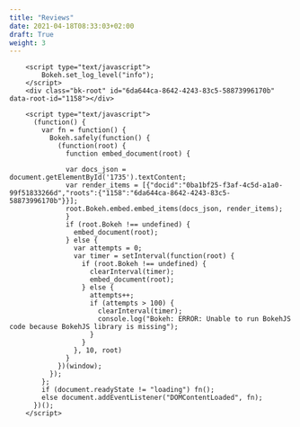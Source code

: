 ```yaml
---
title: "Reviews"
date: 2021-04-18T08:33:03+02:00
draft: True
weight: 3
---
```


<script type="text/javascript" src="https://cdn.pydata.org/bokeh/release/bokeh-1.4.0.min.js"></script>
        <script type="text/javascript">
            Bokeh.set_log_level("info");
        </script>
        <div class="bk-root" id="6da644ca-8642-4243-83c5-58873996170b" data-root-id="1158"></div>
<script type="application/json" id="1735">
          {"0ba1bf25-f3af-4c5d-a1a0-99f51833266d":{"roots":{"references":[{"attributes":{"callback":null,"factors":["Bars","Breakfast &amp; Brunch","Buffets","Burgers","Cafes","Coffee &amp; Tea","Diners","Fast Food","Food","Nightlife","Pizza","Salad","Sandwiches","Steakhouses","Sushi Bars","Vegetarian","Wine Bars"]},"id":"1044","type":"FactorRange"},{"attributes":{"bottom_units":"screen","fill_alpha":{"value":0.5},"fill_color":{"value":"lightgrey"},"left_units":"screen","level":"overlay","line_alpha":{"value":1.0},"line_color":{"value":"black"},"line_dash":[4,4],"line_width":{"value":2},"render_mode":"css","right_units":"screen","top_units":"screen"},"id":"1190","type":"BoxAnnotation"},{"attributes":{"callback":null,"start":0},"id":"1046","type":"DataRange1d"},{"attributes":{"below":[{"id":"1052","type":"CategoricalAxis"}],"center":[{"id":"1055","type":"Grid"},{"id":"1060","type":"Grid"}],"left":[{"id":"1056","type":"LinearAxis"}],"plot_height":300,"renderers":[{"id":"1077","type":"GlyphRenderer"}],"title":{"id":"1042","type":"Title"},"toolbar":{"id":"1067","type":"Toolbar"},"toolbar_location":null,"x_range":{"id":"1044","type":"FactorRange"},"x_scale":{"id":"1048","type":"CategoricalScale"},"y_range":{"id":"1046","type":"DataRange1d"},"y_scale":{"id":"1050","type":"LinearScale"}},"id":"1041","subtype":"Figure","type":"Plot"},{"attributes":{},"id":"1189","type":"UnionRenderers"},{"attributes":{"active_drag":"auto","active_inspect":"auto","active_multi":null,"active_scroll":"auto","active_tap":"auto","tools":[{"id":"1100","type":"PanTool"},{"id":"1101","type":"WheelZoomTool"},{"id":"1102","type":"BoxZoomTool"},{"id":"1103","type":"SaveTool"},{"id":"1104","type":"ResetTool"},{"id":"1105","type":"HelpTool"}]},"id":"1106","type":"Toolbar"},{"attributes":{},"id":"1164","type":"CategoricalTickFormatter"},{"attributes":{"callback":null,"tabs":[{"id":"1040","type":"Panel"},{"id":"1079","type":"Panel"},{"id":"1118","type":"Panel"},{"id":"1157","type":"Panel"}]},"id":"1158","type":"Tabs"},{"attributes":{},"id":"1105","type":"HelpTool"},{"attributes":{"fill_alpha":{"value":0.1},"fill_color":{"value":"#1f77b4"},"line_alpha":{"value":0.1},"line_color":{"value":"#1f77b4"},"top":{"field":"top"},"width":{"value":0.7},"x":{"field":"x"}},"id":"1115","type":"VBar"},{"attributes":{"source":{"id":"1035","type":"ColumnDataSource"}},"id":"1039","type":"CDSView"},{"attributes":{},"id":"1182","type":"Selection"},{"attributes":{"source":{"id":"1152","type":"ColumnDataSource"}},"id":"1156","type":"CDSView"},{"attributes":{},"id":"1104","type":"ResetTool"},{"attributes":{"source":{"id":"1113","type":"ColumnDataSource"}},"id":"1117","type":"CDSView"},{"attributes":{},"id":"1103","type":"SaveTool"},{"attributes":{"below":[{"id":"1091","type":"CategoricalAxis"}],"center":[{"id":"1094","type":"Grid"},{"id":"1099","type":"Grid"}],"left":[{"id":"1095","type":"LinearAxis"}],"plot_height":300,"renderers":[{"id":"1116","type":"GlyphRenderer"}],"title":{"id":"1081","type":"Title"},"toolbar":{"id":"1106","type":"Toolbar"},"toolbar_location":null,"x_range":{"id":"1083","type":"FactorRange"},"x_scale":{"id":"1087","type":"CategoricalScale"},"y_range":{"id":"1085","type":"DataRange1d"},"y_scale":{"id":"1089","type":"LinearScale"}},"id":"1080","subtype":"Figure","type":"Plot"},{"attributes":{"overlay":{"id":"1187","type":"BoxAnnotation"}},"id":"1102","type":"BoxZoomTool"},{"attributes":{"source":{"id":"1074","type":"ColumnDataSource"}},"id":"1078","type":"CDSView"},{"attributes":{"fill_color":{"value":"lightblue"},"line_color":{"value":"lightblue"},"top":{"field":"top"},"width":{"value":0.7},"x":{"field":"x"}},"id":"1075","type":"VBar"},{"attributes":{},"id":"1027","type":"HelpTool"},{"attributes":{},"id":"1101","type":"WheelZoomTool"},{"attributes":{},"id":"1144","type":"HelpTool"},{"attributes":{},"id":"1186","type":"UnionRenderers"},{"attributes":{},"id":"1100","type":"PanTool"},{"attributes":{},"id":"1026","type":"ResetTool"},{"attributes":{},"id":"1172","type":"CategoricalTickFormatter"},{"attributes":{"data_source":{"id":"1113","type":"ColumnDataSource"},"glyph":{"id":"1114","type":"VBar"},"hover_glyph":null,"muted_glyph":null,"nonselection_glyph":{"id":"1115","type":"VBar"},"selection_glyph":null,"view":{"id":"1117","type":"CDSView"}},"id":"1116","type":"GlyphRenderer"},{"attributes":{},"id":"1143","type":"ResetTool"},{"attributes":{},"id":"1025","type":"SaveTool"},{"attributes":{},"id":"1188","type":"Selection"},{"attributes":{"data_source":{"id":"1074","type":"ColumnDataSource"},"glyph":{"id":"1075","type":"VBar"},"hover_glyph":null,"muted_glyph":null,"nonselection_glyph":{"id":"1076","type":"VBar"},"selection_glyph":null,"view":{"id":"1078","type":"CDSView"}},"id":"1077","type":"GlyphRenderer"},{"attributes":{},"id":"1142","type":"SaveTool"},{"attributes":{"overlay":{"id":"1181","type":"BoxAnnotation"}},"id":"1024","type":"BoxZoomTool"},{"attributes":{"bottom_units":"screen","fill_alpha":{"value":0.5},"fill_color":{"value":"lightgrey"},"left_units":"screen","level":"overlay","line_alpha":{"value":1.0},"line_color":{"value":"black"},"line_dash":[4,4],"line_width":{"value":2},"render_mode":"css","right_units":"screen","top_units":"screen"},"id":"1187","type":"BoxAnnotation"},{"attributes":{},"id":"1066","type":"HelpTool"},{"attributes":{"overlay":{"id":"1190","type":"BoxAnnotation"}},"id":"1141","type":"BoxZoomTool"},{"attributes":{},"id":"1023","type":"WheelZoomTool"},{"attributes":{},"id":"1065","type":"ResetTool"},{"attributes":{},"id":"1140","type":"WheelZoomTool"},{"attributes":{},"id":"1022","type":"PanTool"},{"attributes":{"data_source":{"id":"1035","type":"ColumnDataSource"},"glyph":{"id":"1036","type":"VBar"},"hover_glyph":null,"muted_glyph":null,"nonselection_glyph":{"id":"1037","type":"VBar"},"selection_glyph":null,"view":{"id":"1039","type":"CDSView"}},"id":"1038","type":"GlyphRenderer"},{"attributes":{"formatter":{"id":"1174","type":"BasicTickFormatter"},"major_tick_line_color":{"value":null},"minor_tick_line_color":{"value":null},"ticker":{"id":"1096","type":"BasicTicker"}},"id":"1095","type":"LinearAxis"},{"attributes":{},"id":"1064","type":"SaveTool"},{"attributes":{},"id":"1139","type":"PanTool"},{"attributes":{"dimension":1,"ticker":{"id":"1096","type":"BasicTicker"}},"id":"1099","type":"Grid"},{"attributes":{"data_source":{"id":"1152","type":"ColumnDataSource"},"glyph":{"id":"1153","type":"VBar"},"hover_glyph":null,"muted_glyph":null,"nonselection_glyph":{"id":"1154","type":"VBar"},"selection_glyph":null,"view":{"id":"1156","type":"CDSView"}},"id":"1155","type":"GlyphRenderer"},{"attributes":{"overlay":{"id":"1184","type":"BoxAnnotation"}},"id":"1063","type":"BoxZoomTool"},{"attributes":{"grid_line_color":null,"ticker":{"id":"1092","type":"CategoricalTicker"}},"id":"1094","type":"Grid"},{"attributes":{"fill_alpha":{"value":0.1},"fill_color":{"value":"#1f77b4"},"line_alpha":{"value":0.1},"line_color":{"value":"#1f77b4"},"top":{"field":"top"},"width":{"value":0.7},"x":{"field":"x"}},"id":"1037","type":"VBar"},{"attributes":{"active_drag":"auto","active_inspect":"auto","active_multi":null,"active_scroll":"auto","active_tap":"auto","tools":[{"id":"1139","type":"PanTool"},{"id":"1140","type":"WheelZoomTool"},{"id":"1141","type":"BoxZoomTool"},{"id":"1142","type":"SaveTool"},{"id":"1143","type":"ResetTool"},{"id":"1144","type":"HelpTool"}]},"id":"1145","type":"Toolbar"},{"attributes":{},"id":"1062","type":"WheelZoomTool"},{"attributes":{},"id":"1092","type":"CategoricalTicker"},{"attributes":{},"id":"1096","type":"BasicTicker"},{"attributes":{},"id":"1061","type":"PanTool"},{"attributes":{"bottom_units":"screen","fill_alpha":{"value":0.5},"fill_color":{"value":"lightgrey"},"left_units":"screen","level":"overlay","line_alpha":{"value":1.0},"line_color":{"value":"black"},"line_dash":[4,4],"line_width":{"value":2},"render_mode":"css","right_units":"screen","top_units":"screen"},"id":"1181","type":"BoxAnnotation"},{"attributes":{"formatter":{"id":"1172","type":"CategoricalTickFormatter"},"major_label_orientation":"vertical","major_tick_line_color":{"value":null},"ticker":{"id":"1092","type":"CategoricalTicker"}},"id":"1091","type":"CategoricalAxis"},{"attributes":{"child":{"id":"1041","subtype":"Figure","type":"Plot"},"title":"Type of restaurant"},"id":"1079","type":"Panel"},{"attributes":{"align":"center","text":"Fake reviews by stars","text_font_size":{"value":"13pt"}},"id":"1003","type":"Title"},{"attributes":{},"id":"1185","type":"Selection"},{"attributes":{"formatter":{"id":"1166","type":"BasicTickFormatter"},"major_tick_line_color":{"value":null},"minor_tick_line_color":{"value":null},"ticker":{"id":"1018","type":"BasicTicker"}},"id":"1017","type":"LinearAxis"},{"attributes":{},"id":"1089","type":"LinearScale"},{"attributes":{"active_drag":"auto","active_inspect":"auto","active_multi":null,"active_scroll":"auto","active_tap":"auto","tools":[{"id":"1061","type":"PanTool"},{"id":"1062","type":"WheelZoomTool"},{"id":"1063","type":"BoxZoomTool"},{"id":"1064","type":"SaveTool"},{"id":"1065","type":"ResetTool"},{"id":"1066","type":"HelpTool"}]},"id":"1067","type":"Toolbar"},{"attributes":{"callback":null,"data":{"top":[20.797218839054498,20.33959906141604,16.738218849840255,18.66503263316898,16.890929802078883,18.13324727481354,15.535341914143958,15.484303215926493,18.798252966868134,20.366000156379947,23.11402328888206,17.9373491988204,18.45377523050087,22.78799940716902,23.366234436487968,17.013662435826685,22.80720957384705],"x":["Bars","Breakfast &amp; Brunch","Buffets","Burgers","Cafes","Coffee &amp; Tea","Diners","Fast Food","Food","Nightlife","Pizza","Salad","Sandwiches","Steakhouses","Sushi Bars","Vegetarian","Wine Bars"]},"selected":{"id":"1182","type":"Selection"},"selection_policy":{"id":"1183","type":"UnionRenderers"}},"id":"1074","type":"ColumnDataSource"},{"attributes":{},"id":"1183","type":"UnionRenderers"},{"attributes":{"dimension":1,"ticker":{"id":"1018","type":"BasicTicker"}},"id":"1021","type":"Grid"},{"attributes":{"fill_alpha":{"value":0.1},"fill_color":{"value":"#1f77b4"},"line_alpha":{"value":0.1},"line_color":{"value":"#1f77b4"},"top":{"field":"top"},"width":{"value":0.7},"x":{"field":"x"}},"id":"1076","type":"VBar"},{"attributes":{},"id":"1180","type":"UnionRenderers"},{"attributes":{"active_drag":"auto","active_inspect":"auto","active_multi":null,"active_scroll":"auto","active_tap":"auto","tools":[{"id":"1022","type":"PanTool"},{"id":"1023","type":"WheelZoomTool"},{"id":"1024","type":"BoxZoomTool"},{"id":"1025","type":"SaveTool"},{"id":"1026","type":"ResetTool"},{"id":"1027","type":"HelpTool"}]},"id":"1028","type":"Toolbar"},{"attributes":{"formatter":{"id":"1178","type":"BasicTickFormatter"},"major_tick_line_color":{"value":null},"minor_tick_line_color":{"value":null},"ticker":{"id":"1135","type":"BasicTicker"}},"id":"1134","type":"LinearAxis"},{"attributes":{"below":[{"id":"1130","type":"CategoricalAxis"}],"center":[{"id":"1133","type":"Grid"},{"id":"1138","type":"Grid"}],"left":[{"id":"1134","type":"LinearAxis"}],"plot_height":300,"renderers":[{"id":"1155","type":"GlyphRenderer"}],"title":{"id":"1120","type":"Title"},"toolbar":{"id":"1145","type":"Toolbar"},"toolbar_location":null,"x_range":{"id":"1122","type":"FactorRange"},"x_scale":{"id":"1126","type":"CategoricalScale"},"y_range":{"id":"1124","type":"DataRange1d"},"y_scale":{"id":"1128","type":"LinearScale"}},"id":"1119","subtype":"Figure","type":"Plot"},{"attributes":{"callback":null,"factors":["1.0","1.5","2.0","2.5","3.0","3.5","4.0","4.5","5.0"]},"id":"1005","type":"FactorRange"},{"attributes":{"ticker":{"id":"1014","type":"CategoricalTicker"}},"id":"1016","type":"Grid"},{"attributes":{"align":"center","text":"Fake reviews by type of restaurant","text_font_size":{"value":"13pt"}},"id":"1042","type":"Title"},{"attributes":{"dimension":1,"ticker":{"id":"1135","type":"BasicTicker"}},"id":"1138","type":"Grid"},{"attributes":{},"id":"1087","type":"CategoricalScale"},{"attributes":{"callback":null,"start":0},"id":"1085","type":"DataRange1d"},{"attributes":{"fill_alpha":{"value":0.1},"fill_color":{"value":"#1f77b4"},"line_alpha":{"value":0.1},"line_color":{"value":"#1f77b4"},"top":{"field":"top"},"width":{"value":0.7},"x":{"field":"x"}},"id":"1154","type":"VBar"},{"attributes":{},"id":"1014","type":"CategoricalTicker"},{"attributes":{"grid_line_color":null,"ticker":{"id":"1131","type":"CategoricalTicker"}},"id":"1133","type":"Grid"},{"attributes":{},"id":"1018","type":"BasicTicker"},{"attributes":{"formatter":{"id":"1164","type":"CategoricalTickFormatter"},"major_tick_line_color":{"value":null},"ticker":{"id":"1014","type":"CategoricalTicker"}},"id":"1013","type":"CategoricalAxis"},{"attributes":{"formatter":{"id":"1170","type":"BasicTickFormatter"},"major_tick_line_color":{"value":null},"minor_tick_line_color":{"value":null},"ticker":{"id":"1057","type":"BasicTicker"}},"id":"1056","type":"LinearAxis"},{"attributes":{},"id":"1131","type":"CategoricalTicker"},{"attributes":{"callback":null,"factors":["British Columbia","Colorado","Florida","Georgia","Kansas","Kentucky","Massachusetts","Ohio","Oregon","Texas","Washington"]},"id":"1122","type":"FactorRange"},{"attributes":{"dimension":1,"ticker":{"id":"1057","type":"BasicTicker"}},"id":"1060","type":"Grid"},{"attributes":{},"id":"1135","type":"BasicTicker"},{"attributes":{},"id":"1011","type":"LinearScale"},{"attributes":{"formatter":{"id":"1176","type":"CategoricalTickFormatter"},"major_label_orientation":"vertical","major_tick_line_color":{"value":null},"ticker":{"id":"1131","type":"CategoricalTicker"}},"id":"1130","type":"CategoricalAxis"},{"attributes":{"fill_color":{"value":"lightblue"},"line_color":{"value":"lightblue"},"top":{"field":"top"},"width":{"value":0.7},"x":{"field":"x"}},"id":"1114","type":"VBar"},{"attributes":{"grid_line_color":null,"ticker":{"id":"1053","type":"CategoricalTicker"}},"id":"1055","type":"Grid"},{"attributes":{"align":"center","text":"Fake reviews by type of kitchen","text_font_size":{"value":"13pt"}},"id":"1081","type":"Title"},{"attributes":{},"id":"1128","type":"LinearScale"},{"attributes":{"bottom_units":"screen","fill_alpha":{"value":0.5},"fill_color":{"value":"lightgrey"},"left_units":"screen","level":"overlay","line_alpha":{"value":1.0},"line_color":{"value":"black"},"line_dash":[4,4],"line_width":{"value":2},"render_mode":"css","right_units":"screen","top_units":"screen"},"id":"1184","type":"BoxAnnotation"},{"attributes":{},"id":"1009","type":"CategoricalScale"},{"attributes":{"fill_color":{"value":"lightblue"},"line_color":{"value":"lightblue"},"top":{"field":"top"},"width":{"value":0.7},"x":{"field":"x"}},"id":"1153","type":"VBar"},{"attributes":{},"id":"1053","type":"CategoricalTicker"},{"attributes":{"callback":null,"data":{"top":[21.734655794437973,15.67467360864592,20.36353353836769,21.499527239193622,16.0,45.45454545454545,20.38467887514444,20.16000892035793,18.383175800148063,19.181201863957025,15.094775774387426],"x":["British Columbia","Colorado","Florida","Georgia","Kansas","Kentucky","Massachusetts","Ohio","Oregon","Texas","Washington"]},"selected":{"id":"1188","type":"Selection"},"selection_policy":{"id":"1189","type":"UnionRenderers"}},"id":"1152","type":"ColumnDataSource"},{"attributes":{"callback":null,"start":0},"id":"1007","type":"DataRange1d"},{"attributes":{"callback":null,"factors":["American (New)","American (Traditional)","Cajun/Creole","Caribbean","Chinese","Greek","Indian","Italian","Japanese","Korean","Latin American","Mediterranean","Mexican","New Mexican Cuisine","Thai","Vietnamese"]},"id":"1083","type":"FactorRange"},{"attributes":{},"id":"1057","type":"BasicTicker"},{"attributes":{"fill_color":{"value":"lightblue"},"line_color":{"value":"lightblue"},"top":{"field":"top"},"width":{"value":0.7},"x":{"field":"x"}},"id":"1036","type":"VBar"},{"attributes":{"formatter":{"id":"1168","type":"CategoricalTickFormatter"},"major_label_orientation":"vertical","major_tick_line_color":{"value":null},"ticker":{"id":"1053","type":"CategoricalTicker"}},"id":"1052","type":"CategoricalAxis"},{"attributes":{},"id":"1126","type":"CategoricalScale"},{"attributes":{"child":{"id":"1002","subtype":"Figure","type":"Plot"},"title":"Stars"},"id":"1040","type":"Panel"},{"attributes":{},"id":"1176","type":"CategoricalTickFormatter"},{"attributes":{},"id":"1166","type":"BasicTickFormatter"},{"attributes":{"callback":null,"start":0},"id":"1124","type":"DataRange1d"},{"attributes":{"child":{"id":"1080","subtype":"Figure","type":"Plot"},"title":"Type of kitchen"},"id":"1118","type":"Panel"},{"attributes":{},"id":"1050","type":"LinearScale"},{"attributes":{"child":{"id":"1119","subtype":"Figure","type":"Plot"},"title":"State"},"id":"1157","type":"Panel"},{"attributes":{},"id":"1170","type":"BasicTickFormatter"},{"attributes":{"callback":null,"data":{"top":[28.74617737003058,21.183637946040037,21.130090912797098,22.007422946587056,20.011000613252577,19.731454975345375,20.25054532100566,19.38017248608307,17.29164572232834],"x":["1.0","1.5","2.0","2.5","3.0","3.5","4.0","4.5","5.0"]},"selected":{"id":"1179","type":"Selection"},"selection_policy":{"id":"1180","type":"UnionRenderers"}},"id":"1035","type":"ColumnDataSource"},{"attributes":{},"id":"1174","type":"BasicTickFormatter"},{"attributes":{},"id":"1048","type":"CategoricalScale"},{"attributes":{},"id":"1179","type":"Selection"},{"attributes":{"callback":null,"data":{"top":[21.084502023342885,19.315815330050206,24.518894739294534,18.057986454607715,17.017480627140024,15.954306250802208,13.322300372362433,23.42997654224454,22.71558899130056,19.394512771996215,18.07261890280988,17.282906306346415,16.421149672537307,17.59441560766064,19.53075973197838,16.98450854700855],"x":["American (New)","American (Traditional)","Cajun/Creole","Caribbean","Chinese","Greek","Indian","Italian","Japanese","Korean","Latin American","Mediterranean","Mexican","New Mexican Cuisine","Thai","Vietnamese"]},"selected":{"id":"1185","type":"Selection"},"selection_policy":{"id":"1186","type":"UnionRenderers"}},"id":"1113","type":"ColumnDataSource"},{"attributes":{"align":"center","text":"Fake reviews by state","text_font_size":{"value":"13pt"}},"id":"1120","type":"Title"},{"attributes":{},"id":"1168","type":"CategoricalTickFormatter"},{"attributes":{"below":[{"id":"1013","type":"CategoricalAxis"}],"center":[{"id":"1016","type":"Grid"},{"id":"1021","type":"Grid"}],"left":[{"id":"1017","type":"LinearAxis"}],"plot_height":300,"renderers":[{"id":"1038","type":"GlyphRenderer"}],"title":{"id":"1003","type":"Title"},"toolbar":{"id":"1028","type":"Toolbar"},"toolbar_location":null,"x_range":{"id":"1005","type":"FactorRange"},"x_scale":{"id":"1009","type":"CategoricalScale"},"y_range":{"id":"1007","type":"DataRange1d"},"y_scale":{"id":"1011","type":"LinearScale"}},"id":"1002","subtype":"Figure","type":"Plot"},{"attributes":{},"id":"1178","type":"BasicTickFormatter"}],"root_ids":["1158"]},"title":"Bokeh Application","version":"1.4.0"}}
        </script>
        <script type="text/javascript">
          (function() {
            var fn = function() {
              Bokeh.safely(function() {
                (function(root) {
                  function embed_document(root) {
                    
                  var docs_json = document.getElementById('1735').textContent;
                  var render_items = [{"docid":"0ba1bf25-f3af-4c5d-a1a0-99f51833266d","roots":{"1158":"6da644ca-8642-4243-83c5-58873996170b"}}];
                  root.Bokeh.embed.embed_items(docs_json, render_items);
                  }
                  if (root.Bokeh !== undefined) {
                    embed_document(root);
                  } else {
                    var attempts = 0;
                    var timer = setInterval(function(root) {
                      if (root.Bokeh !== undefined) {
                        clearInterval(timer);
                        embed_document(root);
                      } else {
                        attempts++;
                        if (attempts > 100) {
                          clearInterval(timer);
                          console.log("Bokeh: ERROR: Unable to run BokehJS code because BokehJS library is missing");
                        }
                      }
                    }, 10, root)
                  }
                })(window);
              });
            };
            if (document.readyState != "loading") fn();
            else document.addEventListener("DOMContentLoaded", fn);
          })();
        </script>